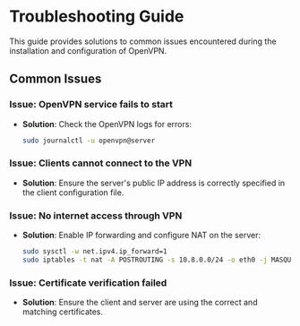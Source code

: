 # Troubleshooting Guide

This guide provides solutions to common issues encountered during the installation and configuration of OpenVPN.

## Common Issues

### Issue: OpenVPN service fails to start

- **Solution**: Check the OpenVPN logs for errors:
    ```bash
    sudo journalctl -u openvpn@server
    ```

### Issue: Clients cannot connect to the VPN

- **Solution**: Ensure the server's public IP address is correctly specified in the client configuration file.

### Issue: No internet access through VPN

- **Solution**: Enable IP forwarding and configure NAT on the server:
    ```bash
    sudo sysctl -w net.ipv4.ip_forward=1
    sudo iptables -t nat -A POSTROUTING -s 10.8.0.0/24 -o eth0 -j MASQUERADE
    ```

### Issue: Certificate verification failed

- **Solution**: Ensure the client and server are using the correct and matching certificates.
